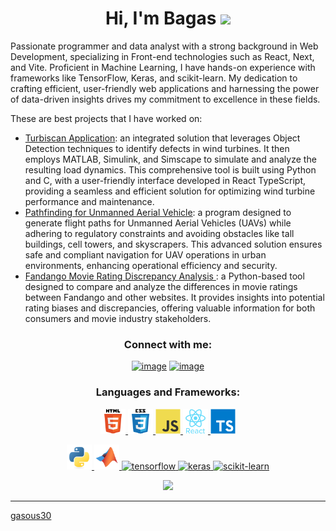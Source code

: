 <h1 align="center">Hi, I'm Bagas  <img height="40" src="https://cdn3.emoji.gg/emojis/2272-octoplushpinkteal.gif"></h1>
<p>Passionate programmer and data analyst with a strong background in Web Development, specializing in Front-end technologies such as React, Next, and Vite. Proficient in Machine Learning, I have hands-on experience with frameworks like TensorFlow, Keras, and scikit-learn. My dedication to crafting efficient, user-friendly web applications and harnessing the power of data-driven insights drives my commitment to excellence in these fields.</p>

<p>These are best projects that I have worked on: </p>

- <a href="https://github.com/gasous30/turbiscan-app" target="_blank">Turbiscan Application</a>: an integrated solution that leverages Object Detection techniques to identify defects in wind turbines. It then employs MATLAB, Simulink, and Simscape to simulate and analyze the resulting load dynamics. This comprehensive tool is built using Python and C, with a user-friendly interface developed in React TypeScript, providing a seamless and efficient solution for optimizing wind turbine performance and maintenance.
- <a href="https://github.com/gasous30/pathfinding_kudt" target="_blank">Pathfinding for Unmanned Aerial Vehicle</a>: a program designed to generate flight paths for Unmanned Aerial Vehicles (UAVs) while adhering to regulatory constraints and avoiding obstacles like tall buildings, cell towers, and skyscrapers. This advanced solution ensures safe and compliant navigation for UAV operations in urban environments, enhancing operational efficiency and security.
- <a href="https://github.com/gasous30/fandango-data-analysis" target="_blank">Fandango Movie Rating Discrepancy Analysis </a>: a Python-based tool designed to compare and analyze the differences in movie ratings between Fandango and other websites. It provides insights into potential rating biases and discrepancies, offering valuable information for both consumers and movie industry stakeholders.

<h3 align="center">Connect with me:</h3>
<div align="center">

[![image](https://img.shields.io/badge/LinkedIn-0077B5?style=for-the-badge&logo=linkedin&logoColor=white)](https://www.linkedin.com/in/octavianusbagas/)
[![image](https://img.shields.io/badge/Gmail-D14836?style=for-the-badge&logo=gmail&logoColor=white)](mailto:octavianus.bagaswara@gmail.com)
  
</div>

<h3 align="center">Languages and Frameworks:</h3>

<p align="center"> 
  <a href="https://www.w3.org/html/" target="_blank"> 
    <img src="https://raw.githubusercontent.com/devicons/devicon/master/icons/html5/html5-original-wordmark.svg" alt="html5" width="40" height="40"/> 
  </a>
  <a href="https://www.w3schools.com/css/" target="_blank"> 
    <img src="https://raw.githubusercontent.com/devicons/devicon/master/icons/css3/css3-original-wordmark.svg" alt="css3" width="40" height="40"/> 
  </a> 
  <a href="https://developer.mozilla.org/en-US/docs/Web/JavaScript" target="_blank"> 
    <img src="https://raw.githubusercontent.com/devicons/devicon/master/icons/javascript/javascript-original.svg" alt="javascript" width="40" height="40"/> 
  </a> 
  <a href="https://reactjs.org/" target="_blank"> 
    <img src="https://github.com/devicons/devicon/blob/master/icons/react/react-original-wordmark.svg" alt="react" width="40" height="40"/> 
  </a> 
  <a href="https://www.typescriptlang.org/" target="_blank"> 
    <img src="https://github.com/devicons/devicon/blob/master/icons/typescript/typescript-original.svg" alt="typescript" width="40" height="40"/> 
  </a>
</p>

<p align="center"> 
  <a href="https://www.python.org" target="_blank"> 
    <img src="https://raw.githubusercontent.com/devicons/devicon/master/icons/python/python-original.svg" alt="python" width="40" height="40"/> 
  </a>  
  <a href="https://www.mathworks.com/" target="_blank"> 
    <img src="https://github.com/devicons/devicon/blob/master/icons/matlab/matlab-original.svg" alt="matlab" width="40" height="40"/> 
  </a>
  <a href="https://www.tensorflow.org/" target="_blank"> 
    <img src="https://avatars.githubusercontent.com/u/15658638?s=280&v=4" alt="tensorflow" width="40" height="40"/> 
  </a>
  <a href="https://keras.io/" target="_blank"> 
    <img src="https://upload.wikimedia.org/wikipedia/commons/thumb/a/ae/Keras_logo.svg/1200px-Keras_logo.svg.png" alt="keras" width="40" height="40"/> 
  </a>
  <a href="https://scikit-learn.org/stable/" target="_blank"> 
    <img src="https://upload.wikimedia.org/wikipedia/commons/thumb/0/05/Scikit_learn_logo_small.svg/1200px-Scikit_learn_logo_small.svg.png" alt="scikit-learn" height="40"/> 
  </a>
</p>

<p align= "center">
  <img height= "150" src="https://github-readme-stats.vercel.app/api/top-langs/?username=gasous30&theme=react&layout=compact" />
</p>

------

[gasous30](https://github.com/gasous30)
